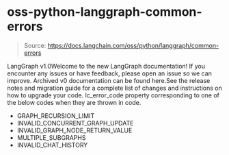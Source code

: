 # oss-python-langgraph-common-errors

> Source: https://docs.langchain.com/oss/python/langgraph/common-errors

LangGraph v1.0Welcome to the new LangGraph documentation! If you encounter any issues or have feedback, please open an issue so we can improve. Archived v0 documentation can be found here.See the release notes and migration guide for a complete list of changes and instructions on how to upgrade your code.
lc_error_code
property corresponding to one of the below codes when they are thrown in code.
- GRAPH_RECURSION_LIMIT
- INVALID_CONCURRENT_GRAPH_UPDATE
- INVALID_GRAPH_NODE_RETURN_VALUE
- MULTIPLE_SUBGRAPHS
- INVALID_CHAT_HISTORY